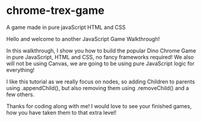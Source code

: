 # chrome-trex-game
A game made in pure javaScript HTML and CSS


Hello and welcome to another JavaScript Game Walkthrough!

In this walkthrough, I show you how to build the popular Dino Chrome Game in pure JavaScript, HTML and CSS, no fancy frameworks required! We also will not be using Canvas, we are going to be using pure JavaScript logic for everything!

I like this tutorial as we really focus on nodes, so adding Children to parents using .appendChild(), but also removing them using .removeChild() and a few others.


Thanks for coding along with me! I would love to see your finished games, how you have taken them to that extra level! 

